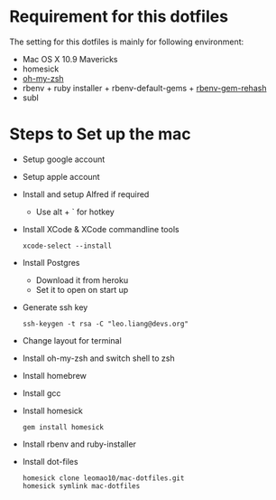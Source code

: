 # Requirement for this dotfiles

The setting for this dotfiles is mainly for following environment:

- Mac OS X 10.9 Mavericks
- homesick
- [oh-my-zsh](https://github.com/robbyrussell/oh-my-zsh)
- rbenv + ruby installer + rbenv-default-gems + [rbenv-gem-rehash](https://github.com/sstephenson/rbenv-gem-rehash)
- subl


# Steps to Set up the mac

- Setup google account
- Setup apple account
- Install and setup Alfred if required
	- Use alt + ` for hotkey
- Install XCode & XCode commandline tools

	```
	xcode-select --install
	```
- Install Postgres
	- Download it from heroku
	- Set it to open on start up
- Generate ssh key

	```
	ssh-keygen -t rsa -C "leo.liang@devs.org"
	```	
- Change layout for terminal
- Install oh-my-zsh and switch shell to zsh
- Install homebrew
- Install gcc
- Install homesick

	```
	gem install homesick
	```
- Install rbenv and ruby-installer	
- Install dot-files
	
	```
	homesick clone leomao10/mac-dotfiles.git
	homesick symlink mac-dotfiles
	```
